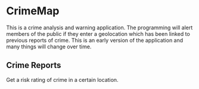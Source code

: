 # CrimeMap

This is a crime analysis and warning application. The programming will alert members of the public if they enter a geolocation which has been linked to previous reports of crime. This is an early version of the application and many things will change over time.

## Crime Reports

Get a risk rating of crime in a certain location.
